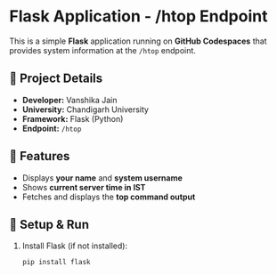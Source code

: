 # Flask Application - /htop Endpoint  

This is a simple **Flask** application running on **GitHub Codespaces** that provides system information at the `/htop` endpoint.

## 📌 Project Details  
- **Developer:** Vanshika Jain  
- **University:** Chandigarh University  
- **Framework:** Flask (Python)  
- **Endpoint:** `/htop`  

## 🚀 Features  
- Displays **your name** and **system username**  
- Shows **current server time in IST**  
- Fetches and displays the **top command output**  

## 🔧 Setup & Run  
1. Install Flask (if not installed):  
   ```sh
   pip install flask
